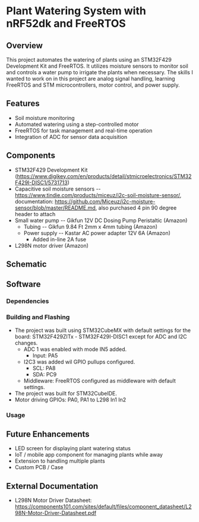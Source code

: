 # Plant Watering System with nRF52dk and FreeRTOS

## Overview
This project automates the watering of plants using an STM32F429 Development Kit and FreeRTOS. 
It utilizes moisture sensors to monitor soil and controls a water pump to irrigate the plants when necessary. 
The skills I wanted to work on in this project are analog signal handling, learning FreeRTOS and STM microcontrollers, motor control, and power supply.

## Features
- Soil moisture monitoring
- Automated watering using a step-controlled motor
- FreeRTOS for task management and real-time operation
- Integration of ADC for sensor data acquisition

## Components
- STM32F429 Development Kit (https://www.digikey.com/en/products/detail/stmicroelectronics/STM32F429I-DISC1/5731713) 
- Capacitive soil moisture sensors -- https://www.tindie.com/products/miceuz/i2c-soil-moisture-sensor/, documentation: https://github.com/Miceuz/i2c-moisture-sensor/blob/master/README.md, also purchased 4 pin 90 degree header to attach
- Small water pump -- Gikfun 12V DC Dosing Pump Peristaltic (Amazon)
    - Tubing -- Gikfun 9.84 Ft 2mm x 4mm tubing (Amazon)
    - Power supply --  Kastar AC power adapter 12V 6A (Amazon)
      - Added in-line 2A fuse 
- L298N motor driver (Amazon)

## Schematic

## Software



### Dependencies


### Building and Flashing
- The project was built using STM32CubeMX with default settings for the board: STM32F429ZITx - STM32F429I-DISC1 except for ADC and I2C changes.
    - ADC 1 was enabled with mode IN5 added.
        - Input: PA5
    - I2C3 was added wil GPIO pullups configured. 
        - SCL: PA8 
        - SDA: PC9
    - Middleware: FreeRTOS configured as middleware with default settings.
- The project was built for STM32CubeIDE.
- Motor driving GPIOs: PA0, PA1 to L298 In1 In2

### Usage

## Future Enhancements
- LED screen for displaying plant watering status
- IoT / mobile app component for managing plants while away
- Extension to handling multiple plants
- Custom PCB / Case

## External Documentation
- L298N Motor Driver Datasheet: https://components101.com/sites/default/files/component_datasheet/L298N-Motor-Driver-Datasheet.pdf






